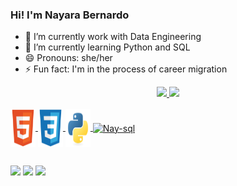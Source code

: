### Hi! I'm Nayara Bernardo

- 🔭 I’m currently work with Data Engineering
- 🌱 I’m currently learning Python and SQL
- 😄 Pronouns: she/her
- ⚡ Fun fact: I'm in the process of career migration

<div align="center">
  <a href="https://github.com/nayyarabernardo">
  <img height="180em" src="https://github-readme-stats.vercel.app/api?username=nayyarabernardo&show_icons=true&theme=dracula&include_all_commits=true&count_private=true"/>
  <img height="180em" src="https://github-readme-stats.vercel.app/api/top-langs/?username=nayyarabernardo&layout=compact&langs_count=7&theme=dracula"/>
</div>

</div>
<div style="display: inline_block"><br>
 <img align="center" alt="Nay-HTML" height="60" width="40" src="https://raw.githubusercontent.com/devicons/devicon/master/icons/html5/html5-original.svg">
  <img align="center" alt="Nay-CSS" height="60" width="40" src="https://raw.githubusercontent.com/devicons/devicon/master/icons/css3/css3-original.svg">
  <img align="center" alt="Nay-Python" height="60" width="40" src="https://raw.githubusercontent.com/devicons/devicon/master/icons/python/python-original.svg">
  <img align="center" alt="Nay-sql" height="60" width="40" src="https://cdn.jsdelivr.net/gh/devicons/devicon/icons/postgresql/postgresql-original.svg">
</div>
  
  ##
 
<div>  
  <a href="https://instagram.com/nayyarab" target="_blank"><img src="https://img.shields.io/badge/-Instagram-%23E4405F?style=for-the-badge&logo=instagram&logoColor=white" target="_blank"></a>
 	<a href = "mailto:nayyarabernardo@gmail.com"><img src="https://img.shields.io/badge/-Gmail-%23333?style=for-the-badge&logo=gmail&logoColor=white" target="_blank"></a>
  <a href="https://www.linkedin.com/in/nayyarabernardo" target="_blank"><img src="https://img.shields.io/badge/-LinkedIn-%230077B5?style=for-the-badge&logo=linkedin&logoColor=white" target="_blank"></a> 
</div>
